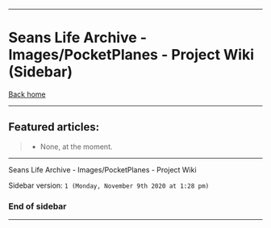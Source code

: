 
***

# Seans Life Archive - Images/PocketPlanes - Project Wiki (Sidebar)

[Back home](https://github.com/seanpm2001/SeansLifeArchive_Images_PocketPlanes/wiki/)

***

## Featured articles:

> * None, at the moment.

***

Seans Life Archive - Images/PocketPlanes - Project Wiki

Sidebar version: `1 (Monday, November 9th 2020 at 1:28 pm)`

### End of sidebar

***
